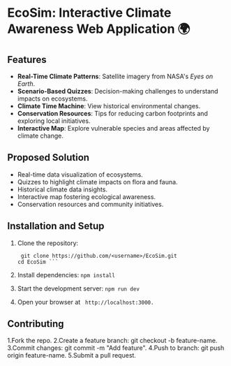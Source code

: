 # EcoSim: Interactive Climate Awareness Web Application 🌍

## Features
- **Real-Time Climate Patterns**: Satellite imagery from NASA's *Eyes on Earth*.
- **Scenario-Based Quizzes**: Decision-making challenges to understand impacts on ecosystems.
- **Climate Time Machine**: View historical environmental changes.
- **Conservation Resources**: Tips for reducing carbon footprints and exploring local initiatives.
- **Interactive Map**: Explore vulnerable species and areas affected by climate change.

## Proposed Solution
- Real-time data visualization of ecosystems.
- Quizzes to highlight climate impacts on flora and fauna.
- Historical climate data insights.
- Interactive map fostering ecological awareness.
- Conservation resources and community initiatives.

## Installation and Setup
1. Clone the repository:
   ``` 
    git clone https://github.com/<username>/EcoSim.git
   cd EcoSim ```

2. Install dependencies:
```npm install```

3. Start the development server:
```npm run dev```
4. Open your browser at ``` http://localhost:3000.```

## Contributing
1.Fork the repo.
2.Create a feature branch: git checkout -b feature-name.
3.Commit changes: git commit -m "Add feature".
4.Push to branch: git push origin feature-name.
5.Submit a pull request.

